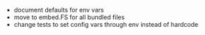 - document defaults for env vars
- move to embed.FS for all bundled files
- change tests to set config vars through env instead of hardcode
